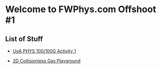 # Welcome to FWPhys.com Offshoot #1

## List of Stuff

* [UoA PHYS 100/100G Activity 1](Activity1.html)

* [2D Collisionless Gas Playground](BoxGas.html)
